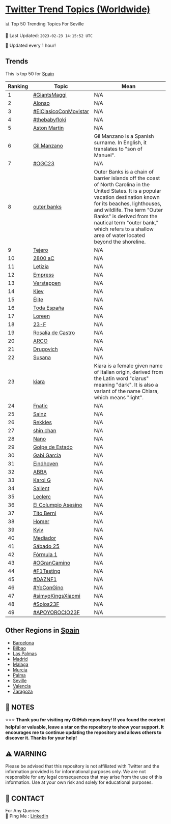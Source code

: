 [Twitter Trend Topics (Worldwide)](https://github.com/ErcinDedeoglu/Twitter-Trend-Topics)
==========


📊 Top 50 Trending Topics For Seville

📆 Last Updated: `2023-02-23 14:15:52 UTC`

🔧 Updated every 1 hour!


## Trends

This is top 50 for [Spain](</Spain>)

| Ranking | Topic | Mean |
| ------- | ------------ | ------------ |
| 1 | [#GiantsMaggi](http://twitter.com/search?q=%23GiantsMaggi) | N/A |
| 2 | [Alonso](http://twitter.com/search?q=Alonso) | N/A |
| 3 | [#ElClasicoConMovistar](http://twitter.com/search?q=%23ElClasicoConMovistar) | N/A |
| 4 | [#thebabyfloki](http://twitter.com/search?q=%23thebabyfloki) | N/A |
| 5 | [Aston Martin](http://twitter.com/search?q=Aston+Martin) | N/A |
| 6 | [Gil Manzano](http://twitter.com/search?q=Gil+Manzano) | Gil Manzano is a Spanish surname. In English, it translates to "son of Manuel". |
| 7 | [#OGC23](http://twitter.com/search?q=%23OGC23) | N/A |
| 8 | [outer banks](http://twitter.com/search?q=outer+banks) | Outer Banks is a chain of barrier islands off the coast of North Carolina in the United States. It is a popular vacation destination known for its beaches, lighthouses, and wildlife. The term "Outer Banks" is derived from the nautical term "outer bank," which refers to a shallow area of water located beyond the shoreline. |
| 9 | [Tejero](http://twitter.com/search?q=Tejero) | N/A |
| 10 | [2800 aC](http://twitter.com/search?q=2800+aC) | N/A |
| 11 | [Letizia](http://twitter.com/search?q=Letizia) | N/A |
| 12 | [Empress](http://twitter.com/search?q=Empress) | N/A |
| 13 | [Verstappen](http://twitter.com/search?q=Verstappen) | N/A |
| 14 | [Kiev](http://twitter.com/search?q=Kiev) | N/A |
| 15 | [Élite](http://twitter.com/search?q=%c3%89lite) | N/A |
| 16 | [Toda España](http://twitter.com/search?q=Toda+Espa%c3%b1a) | N/A |
| 17 | [Loreen](http://twitter.com/search?q=Loreen) | N/A |
| 18 | [23-F](http://twitter.com/search?q=23-F) | N/A |
| 19 | [Rosalía de Castro](http://twitter.com/search?q=Rosal%c3%ada+de+Castro) | N/A |
| 20 | [ARCO](http://twitter.com/search?q=ARCO) | N/A |
| 21 | [Drugovich](http://twitter.com/search?q=Drugovich) | N/A |
| 22 | [Susana](http://twitter.com/search?q=Susana) | N/A |
| 23 | [kiara](http://twitter.com/search?q=kiara) | Kiara is a female given name of Italian origin, derived from the Latin word "ciarus" meaning "dark". It is also a variant of the name Chiara, which means "light". |
| 24 | [Fnatic](http://twitter.com/search?q=Fnatic) | N/A |
| 25 | [Sainz](http://twitter.com/search?q=Sainz) | N/A |
| 26 | [Rekkles](http://twitter.com/search?q=Rekkles) | N/A |
| 27 | [shin chan](http://twitter.com/search?q=shin+chan) | N/A |
| 28 | [Nano](http://twitter.com/search?q=Nano) | N/A |
| 29 | [Golpe de Estado](http://twitter.com/search?q=Golpe+de+Estado) | N/A |
| 30 | [Gabi García](http://twitter.com/search?q=Gabi+Garc%c3%ada) | N/A |
| 31 | [Eindhoven](http://twitter.com/search?q=Eindhoven) | N/A |
| 32 | [ABBA](http://twitter.com/search?q=ABBA) | N/A |
| 33 | [Karol G](http://twitter.com/search?q=Karol+G) | N/A |
| 34 | [Sallent](http://twitter.com/search?q=Sallent) | N/A |
| 35 | [Leclerc](http://twitter.com/search?q=Leclerc) | N/A |
| 36 | [El Columpio Asesino](http://twitter.com/search?q=El+Columpio+Asesino) | N/A |
| 37 | [Tito Berni](http://twitter.com/search?q=Tito+Berni) | N/A |
| 38 | [Homer](http://twitter.com/search?q=Homer) | N/A |
| 39 | [Kyiv](http://twitter.com/search?q=Kyiv) | N/A |
| 40 | [Mediador](http://twitter.com/search?q=Mediador) | N/A |
| 41 | [Sábado 25](http://twitter.com/search?q=S%c3%a1bado+25) | N/A |
| 42 | [Fórmula 1](http://twitter.com/search?q=F%c3%b3rmula+1) | N/A |
| 43 | [#OGranCamino](http://twitter.com/search?q=%23OGranCamino) | N/A |
| 44 | [#F1Testing](http://twitter.com/search?q=%23F1Testing) | N/A |
| 45 | [#DAZNF1](http://twitter.com/search?q=%23DAZNF1) | N/A |
| 46 | [#YoConGino](http://twitter.com/search?q=%23YoConGino) | N/A |
| 47 | [#simyoKingsXiaomi](http://twitter.com/search?q=%23simyoKingsXiaomi) | N/A |
| 48 | [#Solos23F](http://twitter.com/search?q=%23Solos23F) | N/A |
| 49 | [#APOYOROCIO23F](http://twitter.com/search?q=%23APOYOROCIO23F) | N/A |



## Other Regions in [Spain](</Spain>)

* [Barcelona](</Spain/Barcelona.md>)
* [Bilbao](</Spain/Bilbao.md>)
* [Las Palmas](</Spain/Las Palmas.md>)
* [Madrid](</Spain/Madrid.md>)
* [Malaga](</Spain/Malaga.md>)
* [Murcia](</Spain/Murcia.md>)
* [Palma](</Spain/Palma.md>)
* [Seville](</Spain/Seville.md>)
* [Valencia](</Spain/Valencia.md>)
* [Zaragoza](</Spain/Zaragoza.md>)



## 📝 NOTES

⭐⭐⭐ **Thank you for visiting my GitHub repository! If you found the content helpful or valuable, leave a star on the repository to show your support. It encourages me to continue updating the repository and allows others to discover it. Thanks for your help!**


## ⚠️ WARNING

Please be advised that this repository is not affiliated with Twitter and the information provided is for informational purposes only. We are not responsible for any legal consequences that may arise from the use of this information. Use at your own risk and solely for educational purposes.


## 📨 CONTACT

 For Any Queries:  
            🏓 Ping Me : [LinkedIn](https://www.linkedin.com/in/ercindedeoglu/)
